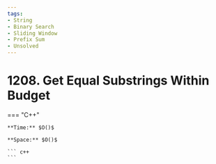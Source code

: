 ```yaml
---
tags:
- String
- Binary Search
- Sliding Window
- Prefix Sum
- Unsolved
---
```



# 1208. Get Equal Substrings Within Budget

=== "C++"

    **Time:** $O()$

    **Space:** $O()$

    ``` c++
    ```